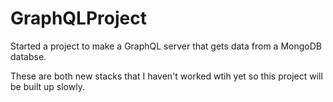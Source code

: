 # GraphQLProject

Started a project to make a GraphQL server that gets data from a MongoDB databse.

These are both new stacks that I haven't worked wtih yet so this project will be built up slowly.
